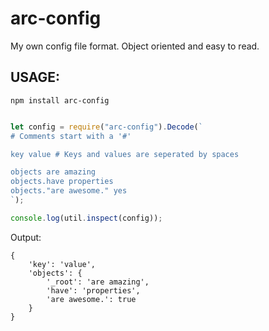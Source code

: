 # arc-config

My own config file format. Object oriented and easy to read.

## USAGE:

`npm install arc-config`

```js

let config = require("arc-config").Decode(`
# Comments start with a '#'

key value # Keys and values are seperated by spaces

objects are amazing
objects.have properties
objects."are awesome." yes
`);

console.log(util.inspect(config));
```
Output:
```
{
    'key': 'value',
    'objects': {
        '_root': 'are amazing',
        'have': 'properties',
        'are awesome.': true
    }
}
```
